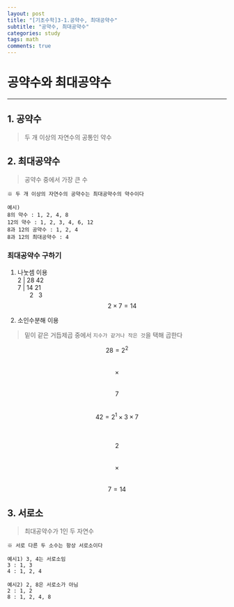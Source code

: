 ```yaml
---
layout: post
title: "[기초수학]3-1.공약수, 최대공약수"
subtitle: "공약수, 최대공약수"
categories: study
tags: math
comments: true
---
```

# 공약수와 최대공약수
-------------------
## 1. 공약수
> 두 개 이상의 자연수의 공통인 약수

## 2. 최대공약수
> 공약수 중에서 가장 큰 수

`※ 두 개 이상의 자연수의 공약수는 최대공약수의 약수이다`

    예시) 
    8의 약수 : 1, 2, 4, 8
    12의 약수 : 1, 2, 3, 4, 6, 12
    8과 12의 공약수 : 1, 2, 4
    8과 12의 최대공약수 : 4

### 최대공약수 구하기
1. 나눗셈 이용<br>
    2 | 28 42<br>
    7 | 14 21<br>
&nbsp;&nbsp;&nbsp;&nbsp;&nbsp;&nbsp;&nbsp;2&nbsp;&nbsp;&nbsp;3<br>
$$2\times 7=14$$

2. 소인수분해 이용<br>
> 밑이 같은 거듭제곱 중에서 `지수가 같거나 작은 것`을 택해 곱한다

  $$28=2^2$$&nbsp;&nbsp;&nbsp;&nbsp;&nbsp;&nbsp;&nbsp;&nbsp;$$\times$$&nbsp;$$7$$<br>
  $$42=2^1\times 3\times 7$$<br>
  &nbsp;&nbsp;&nbsp;&nbsp;&nbsp;&nbsp;&nbsp;&nbsp;&nbsp;&nbsp;$$2$$ &nbsp;&nbsp;&nbsp;&nbsp;$$\times$$&nbsp;&nbsp;&nbsp;&nbsp;&nbsp;$$7 = 14$$

## 3. 서로소
> 최대공약수가 1인 두 자연수

`※ 서로 다른 두 소수는 항상 서로소이다`

    예시1) 3, 4는 서로소임
    3 : 1, 3
    4 : 1, 2, 4

    예시2) 2, 8은 서로소가 아님
    2 : 1, 2
    8 : 1, 2, 4, 8
